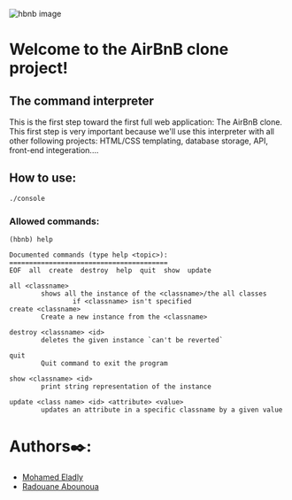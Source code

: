 ![hbnb image](https://s3.amazonaws.com/alx-intranet.hbtn.io/uploads/medias/2018/6/65f4a1dd9c51265f49d0.png?X-Amz-Algorithm=AWS4-HMAC-SHA256&X-Amz-Credential=AKIARDDGGGOUSBVO6H7D%2F20240114%2Fus-east-1%2Fs3%2Faws4_request&X-Amz-Date=20240114T184506Z&X-Amz-Expires=86400&X-Amz-SignedHeaders=host&X-Amz-Signature=50f44263117c7d7ff2bafd4a551b2372ce77390e5ee9ec0bec8c676d60e33878)
# Welcome to the AirBnB clone project!
## The command interpreter
This is the first step toward the first full web application: The AirBnB clone.
This first step is very important because we'll use this interpreter with all
other following projects: HTML/CSS templating, database storage, API, front-end
integeration....

## How to use:
```sh
./console
```
### Allowed commands:
```
(hbnb) help

Documented commands (type help <topic>):
========================================
EOF  all  create  destroy  help  quit  show  update
```
```
all <classname>
        shows all the instance of the <classname>/the all classes
		        if <classname> isn't specified
create <classname>
        Create a new instance from the <classname>

destroy <classname> <id>
        deletes the given instance `can't be reverted`

quit
		Quit command to exit the program

show <classname> <id>
        print string representation of the instance

update <class name> <id> <attribute> <value>
        updates an attribute in a specific classname by a given value
```

# Authors✒️:
- [Mohamed Eladly](https://github.com/eladly-dev/)
- [Radouane Abounoua](https://github.com/RadouaneAbn/)
